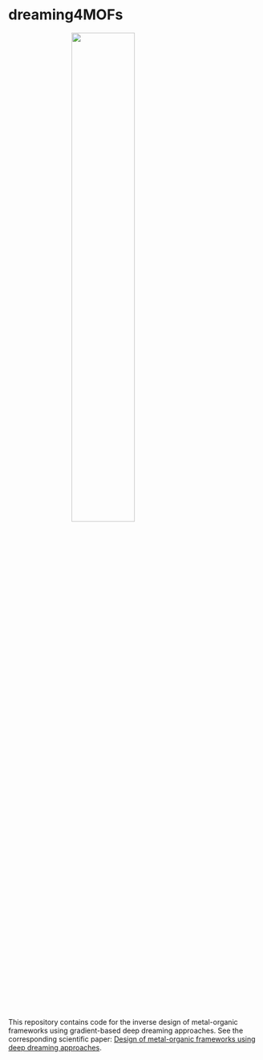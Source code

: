 # dreaming4MOFs

<img src="./figures/dreaming.PNG" style="width: 50%; display: block; margin-left: auto; margin-right: auto;" />

This repository contains code for the inverse design of metal-organic frameworks using gradient-based deep dreaming approaches. See the corresponding scientific paper: [Design of metal-organic frameworks using deep dreaming approaches](https://chemrxiv.org/engage/chemrxiv/article-details/6628ea2721291e5d1d93a83e). 

